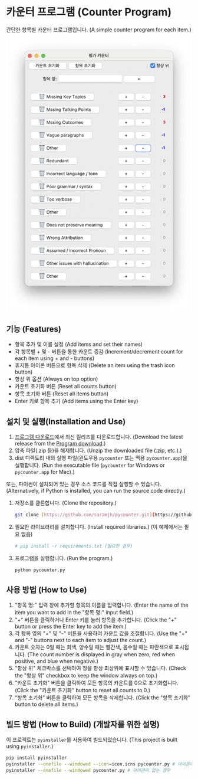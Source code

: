 # 카운터 프로그램 (Counter Program)

간단한 항목별 카운터 프로그램입니다. (A simple counter program for each item.)

![프로그램 실행 화면 스크린샷 또는 GIF](screenshot.png)

## 기능 (Features)

- 항목 추가 및 이름 설정 (Add items and set their names)
- 각 항목별 + 및 - 버튼을 통한 카운트 증감 (Increment/decrement count for each item using + and - buttons)
- 휴지통 아이콘 버튼으로 항목 삭제 (Delete an item using the trash icon button)
- 항상 위 옵션 (Always on top option)
- 카운트 초기화 버튼 (Reset all counts button)
- 항목 초기화 버튼 (Reset all items button)
- Enter 키로 항목 추가 (Add items using the Enter key)

## 설치 및 실행(Installation and Use)

1.  [프로그램 다운로드](https://github.com/saramjh/pycounter/archive/refs/heads/main.zip)에서 최신 릴리즈를 다운로드합니다. (Download the latest release from the [Program download](https://github.com/saramjh/pycounter/archive/refs/heads/main.zip).)
2.  압축 파일(.zip 등)을 해제합니다. (Unzip the downloaded file (.zip, etc.).)
3.  dist 디렉토리 내의 실행 파일(윈도우용 `pycounter` 또는 맥용 `pycounter.app`)을 실행합니다. (Run the executable file (`pycounter` for Windows or `pycounter.app` for Mac).)

또는, 파이썬이 설치되어 있는 경우 소스 코드를 직접 실행할 수 있습니다. (Alternatively, if Python is installed, you can run the source code directly.)

1.  저장소를 클론합니다. (Clone the repository.)
    ```bash
    git clone [https://github.com/saramjh/pycounter.git](https://github.com/saramjh/pycounter.git)
    ```
2.  필요한 라이브러리를 설치합니다. (Install required libraries.) (이 예제에서는 필요 없음)
    ```bash
    # pip install -r requirements.txt (필요한 경우)
    ```
3.  프로그램을 실행합니다. (Run the program.)
    ```bash
    python pycounter.py
    ```

## 사용 방법 (How to Use)

1.  "항목 명:" 입력 창에 추가할 항목의 이름을 입력합니다. (Enter the name of the item you want to add in the "항목 명:" input field.)
2.  "+" 버튼을 클릭하거나 Enter 키를 눌러 항목을 추가합니다. (Click the "+" button or press the Enter key to add the item.)
3.  각 항목 옆의 "+" 및 "-" 버튼을 사용하여 카운트 값을 조절합니다. (Use the "+" and "-" buttons next to each item to adjust the count.)
4.  카운트 숫자는 0일 때는 회색, 양수일 때는 빨간색, 음수일 때는 파란색으로 표시됩니다. (The count number is displayed in gray when zero, red when positive, and blue when negative.)
5.  "항상 위" 체크박스를 선택하여 창을 항상 최상위에 표시할 수 있습니다. (Check the "항상 위" checkbox to keep the window always on top.)
6.  "카운트 초기화" 버튼을 클릭하여 모든 항목의 카운트를 0으로 초기화합니다. (Click the "카운트 초기화" button to reset all counts to 0.)
7.  "항목 초기화" 버튼을 클릭하여 모든 항목을 삭제합니다. (Click the "항목 초기화" button to delete all items.)

## 빌드 방법 (How to Build) (개발자를 위한 설명)

이 프로젝트는 `pyinstaller`를 사용하여 빌드되었습니다. (This project is built using `pyinstaller`.)

```bash
pip install pyinstaller
pyinstaller --onefile --windowed --icon=icon.icns pycounter.py # 아이콘이 있는 경우
pyinstaller --onefile --windowed pycounter.py # 아이콘이 없는 경우
```

